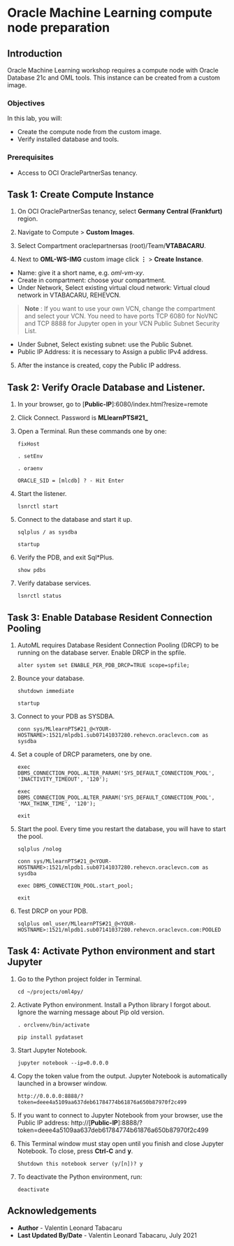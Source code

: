 # Oracle Machine Learning compute node preparation

## Introduction

Oracle Machine Learning workshop requires a compute node with Oracle Database 21c and OML tools. This instance can be created from a custom image.

### Objectives

In this lab, you will:
* Create the compute node from the custom image.
* Verify installed database and tools.

### Prerequisites

* Access to OCI OraclePartnerSas tenancy.

## Task 1: Create Compute Instance

1. On OCI OraclePartnerSas tenancy, select **Germany Central (Frankfurt)** region.

2. Navigate to Compute > **Custom Images**.

3. Select Compartment oraclepartnersas (root)/Team/**VTABACARU**.

4. Next to **OML-WS-IMG** custom image click **⋮** > **Create Instance**.

- Name: give it a short name, e.g. *oml-vm-xy*.
- Create in compartment: choose your compartment.
- Under Network, Select existing virtual cloud network: Virtual cloud network in VTABACARU, REHEVCN.

> **Note** : If you want to use your own VCN, change the compartment and select your VCN. You need to have ports TCP 6080 for NoVNC and TCP 8888 for Jupyter open in your VCN Public Subnet Security List.

- Under Subnet, Select existing subnet: use the Public Subnet.
- Public IP Address: it is necessary to Assign a public IPv4 address.

5. After the instance is created, copy the Public IP address.


## Task 2: Verify Oracle Database and Listener.

1. In your browser, go to [**Public-IP**]:6080/index.html?resize=remote

2. Click Connect. Password is **MLlearnPTS#21_**

3. Open a Terminal. Run these commands one by one:

    ````
    fixHost

    . setEnv

    . oraenv

    ORACLE_SID = [mlcdb] ? - Hit Enter
    ````

4. Start the listener.

    ````
    lsnrctl start
    ````

5. Connect to the database and start it up.

    ````
    sqlplus / as sysdba

    startup
    ````

6. Verify the PDB, and exit Sql*Plus.

    ````
    show pdbs
    ````

7. Verify database services.

    ````
    lsnrctl status
    ````


## Task 3: Enable Database Resident Connection Pooling

1. AutoML requires Database Resident Connection Pooling (DRCP) to be running on the database server. Enable DRCP in the spfile.

    ````
    alter system set ENABLE_PER_PDB_DRCP=TRUE scope=spfile;
    ````

2. Bounce your database.

    ````
    shutdown immediate

    startup
    ````

3. Connect to your PDB as SYSDBA.

    ````
    conn sys/MLlearnPTS#21_@<YOUR-HOSTNAME>:1521/mlpdb1.sub07141037280.rehevcn.oraclevcn.com as sysdba
    ````

4. Set a couple of DRCP parameters, one by one.

    ````
    exec DBMS_CONNECTION_POOL.ALTER_PARAM('SYS_DEFAULT_CONNECTION_POOL', 'INACTIVITY_TIMEOUT', '120');

    exec DBMS_CONNECTION_POOL.ALTER_PARAM('SYS_DEFAULT_CONNECTION_POOL', 'MAX_THINK_TIME', '120');

    exit
    ````

5. Start the pool. Every time you restart the database, you will have to start the pool.

    ````
    sqlplus /nolog

    conn sys/MLlearnPTS#21_@<YOUR-HOSTNAME>:1521/mlpdb1.sub07141037280.rehevcn.oraclevcn.com as sysdba

    exec DBMS_CONNECTION_POOL.start_pool;

    exit
    ````

6. Test DRCP on your PDB.

    ````
    sqlplus oml_user/MLlearnPTS#21_@<YOUR-HOSTNAME>:1521/mlpdb1.sub07141037280.rehevcn.oraclevcn.com:POOLED
    ````


## Task 4: Activate Python environment and start Jupyter

1. Go to the Python project folder in Terminal.

    ````
    cd ~/projects/oml4py/
    ````

2. Activate Python environment. Install a Python library I forgot about. Ignore the warning message about Pip old version.

    ````
    . orclvenv/bin/activate

    pip install pydataset
    ````

3. Start Jupyter Notebook.

    ````
    jupyter notebook --ip=0.0.0.0​
    ````

4. Copy the token value from the output. Jupyter Notebook is automatically launched in a browser window.

    ````
    http://0.0.0.0​:8888/?token=deee4a5109aa637deb61784774b61876a650b87970f2c499
    ````

5. If you want to connect to Jupyter Notebook from your browser, use the Public IP address: http://[**Public-IP**]:8888/?token=deee4a5109aa637deb61784774b61876a650b87970f2c499

6. This Terminal window must stay open until you finish and close Jupyter Notebook. To close, press **Ctrl-C** and **y**.

    ````
    Shutdown this notebook server (y/[n])? y
    ````

7. To deactivate the Python environment, run:

    ````
    deactivate
    ````

## Acknowledgements
* **Author** - Valentin Leonard Tabacaru
* **Last Updated By/Date** -  Valentin Leonard Tabacaru, July 2021
